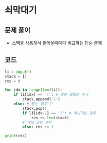 # 쇠막대기

## 문제 풀이
- 스택을 사용해서 들어올때마다 비교하는 단순 문제

## 코드
```python 
li = input()
stack = []
res = 0

for idx in range(len(li)):
    if li[idx] == '(': # 열린 괄호는 추가
        stack.append('(')
    else: # 닫는 괄호")"
        stack.pop()
        if li[idx-1] == '(': # 레이저인 경우
            res += len(stack)
        # 막대 끝인 경우
        else: res += 1 

print(res)
```